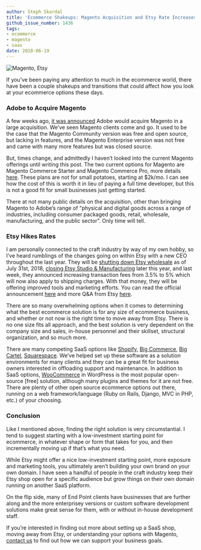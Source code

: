 ```yaml
---
author: Steph Skardal
title: 'Ecommerce Shakeups: Magento Acquisition and Etsy Rate Increases'
github_issue_number: 1436
tags:
- ecommerce
- magento
- saas
date: 2018-06-19
---
```


<img src="/blog/2018/06/ecommerce-shakeups/ecommerce-shakeups.jpg" alt="Magento, Etsy" />

If you’ve been paying any attention to much in the ecommerce world, there have been a couple shakeups and transitions that could affect how you look at your ecommerce options these days.

### Adobe to Acquire Magento

A few weeks ago, [it was announced](http://news.adobe.com/press-release/corporate/adobe-acquire-magento-commerce) Adobe would acquire Magento in a large acquisition. We’ve seen Magento clients come and go. It used to be the case that the Magento Community version was free and open source, but lacking in features, and the Magento Enterprise version was not free and came with many more features but was closed source.

But, times change, and admittedly I haven’t looked into the current Magento offerings until writing this post. The two current options for Magento are Magento Commerce Starter and Magento Commerce Pro, more details [here](https://magento.com/trial/plans-comparison). These plans are not for small potatoes, starting at $2k/mo. I can see how the cost of this is worth it in lieu of paying a full time developer, but this is not a good fit for small businesses just getting started.

There at not many public details on the acquisition, other than bringing Magento to Adobe’s range of “physical and digital goods across a range of industries, including consumer packaged goods, retail, wholesale, manufacturing, and the public sector”. Only time will tell.

### Etsy Hikes Rates

I am personally connected to the craft industry by way of my own hobby, so I’ve heard rumblings of the changes going on within Etsy with a new CEO throughout the last year. They will be [shutting down Etsy wholesale](https://craftindustryalliance.org/etsy-shuts-down-etsy-wholesale/) as of July 31st, 2018, [closing Etsy Studio & Manufacturing](https://craftindustryalliance.org/etsy-close-etsy-studio-etsy-manufacturing-focus-sales-growth-continues/) later this year, and last week, they announced increasing transaction fees from 3.5% to 5% which will now also apply to shipping charges. With that money, they will be offering improved tools and marketing efforts. You can read the official announcement [here](https://www.etsy.com/seller-news/2018-june-update) and more Q&A from Etsy [here](https://www.etsy.com/teams/7722/discussions/discuss/18737155/).

There are so many overwhelming options when it comes to determining what the best ecommerce solution is for any size of ecommerce business, and whether or not now is the right time to move away from Etsy. There is no one size fits all approach, and the best solution is very dependent on the company size and sales, in-house personnel and their skillset, structural organization, and so much more.

There are many competing SaaS options like [Shopify](https://www.shopify.com/), [Big Commerce](https://www.bigcommerce.com/), [Big Cartel](https://www.bigcartel.com/), [Squarespace](https://www.squarespace.com/). We’ve helped set up these software as a solution environments for many clients and they can be a great fit for business owners interested in offloading support and maintenance. In addition to SaaS options, [WooCommerce](https://woocommerce.com/) in WordPress is the most popular open-source [free] solution, although many plugins and themes for it are not free. There are plenty of other open source ecommerce options out there, running on a web framework/​language (Ruby on Rails, Django, MVC in PHP, etc.) of your choosing.

### Conclusion

Like I mentioned above, finding the right solution is very circumstantial. I tend to suggest starting with a low-investment starting point for ecommerce, in whatever shape or form that takes for you, and then incrementally moving up if that’s what you need.

While Etsy might offer a nice low-investment starting point, more exposure and marketing tools, you ultimately aren’t building your own brand on your own domain. I have seen a handful of people in the craft industry keep their Etsy shop open for a specific audience but grow things on their own domain running on another SaaS platform.

On the flip side, many of End Point clients have businesses that are further along and the more enterprisey versions or custom software development solutions make great sense for them, with or without in-house development staff.

If you’re interested in finding out more about setting up a SaaS shop, moving away from Etsy, or understanding your options with Magento, [contact us](/contact/) to find out how we can support your business goals. 

